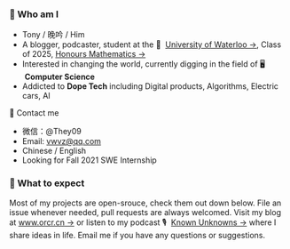 ### :raising_hand: Who am I
+ Tony / 晚吟 / Him
+ A blogger, podcaster, student at the 🏫 &nbsp;[University of Waterloo →](https://uwaterloo.ca), Class of 2025, [Honours Mathematics →](https://uwaterloo.ca/future-students/programs/mathematics)
+ Interested in changing the world, currently digging in the field of 🖥 &nbsp;**Computer Science**
+ Addicted to **Dope Tech** including Digital products, Algorithms, Electric cars, AI

💁 Contact me
+ 微信：@They09
+ Email: vwvz@qq.com
+ Chinese / English
+ Looking for Fall 2021 SWE Internship

### :no_good: What to expect
Most of my projects are open-srouce, check them out down below. File an issue whenever needed, pull requests are always welcomed. Visit my blog at [www.orcr.cn →](https://www.orcr.cn) or listen to my podcast 🎙️ &nbsp;[Known Unknowns →](https://kukfm.com) where I share ideas in life. Email me if you have any questions or suggestions.




<!--
**Plussmile/Plussmile** is a ✨ _special_ ✨ repository because its `README.md` (this file) appears on your GitHub profile.

Here are some ideas to get you started:

- 🔭 I’m currently working on ...
- 🌱 I’m currently learning ...
- 👯 I’m looking to collaborate on ...
- 🤔 I’m looking for help with ...
- 💬 Ask me about ...
- 📫 How to reach me: ...
- 😄 Pronouns: ...
- ⚡ Fun fact: ...
-->
